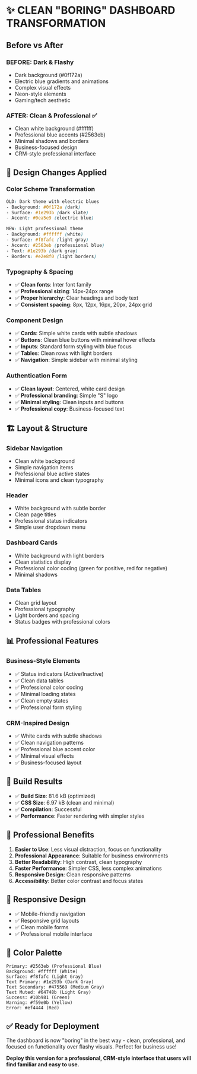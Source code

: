 # ✨ CLEAN "BORING" DASHBOARD TRANSFORMATION

## Before vs After

### **BEFORE: Dark & Flashy**
- Dark background (#0f172a)
- Electric blue gradients and animations
- Complex visual effects
- Neon-style elements
- Gaming/tech aesthetic

### **AFTER: Clean & Professional** ✅
- Clean white background (#ffffff)
- Professional blue accents (#2563eb)
- Minimal shadows and borders
- Business-focused design
- CRM-style professional interface

## 🎨 **Design Changes Applied**

### **Color Scheme Transformation**
```css
OLD: Dark theme with electric blues
- Background: #0f172a (dark)
- Surface: #1e293b (dark slate)
- Accent: #0ea5e9 (electric blue)

NEW: Light professional theme
- Background: #ffffff (white)
- Surface: #f8fafc (light gray)
- Accent: #2563eb (professional blue)
- Text: #1e293b (dark gray)
- Borders: #e2e8f0 (light borders)
```

### **Typography & Spacing**
- ✅ **Clean fonts**: Inter font family
- ✅ **Professional sizing**: 14px-24px range
- ✅ **Proper hierarchy**: Clear headings and body text
- ✅ **Consistent spacing**: 8px, 12px, 16px, 20px, 24px grid

### **Component Design**
- ✅ **Cards**: Simple white cards with subtle shadows
- ✅ **Buttons**: Clean blue buttons with minimal hover effects
- ✅ **Inputs**: Standard form styling with blue focus
- ✅ **Tables**: Clean rows with light borders
- ✅ **Navigation**: Simple sidebar with minimal styling

### **Authentication Form**
- ✅ **Clean layout**: Centered, white card design
- ✅ **Professional branding**: Simple "S" logo
- ✅ **Minimal styling**: Clean inputs and buttons
- ✅ **Professional copy**: Business-focused text

## 🏗️ **Layout & Structure**

### **Sidebar Navigation**
- Clean white background
- Simple navigation items
- Professional blue active states
- Minimal icons and clean typography

### **Header**
- White background with subtle border
- Clean page titles
- Professional status indicators
- Simple user dropdown menu

### **Dashboard Cards**
- White background with light borders
- Clean statistics display
- Professional color coding (green for positive, red for negative)
- Minimal shadows

### **Data Tables**
- Clean grid layout
- Professional typography
- Light borders and spacing
- Status badges with professional colors

## 📊 **Professional Features**

### **Business-Style Elements**
- ✅ Status indicators (Active/Inactive)
- ✅ Clean data tables
- ✅ Professional color coding
- ✅ Minimal loading states
- ✅ Clean empty states
- ✅ Professional form styling

### **CRM-Inspired Design**
- ✅ White cards with subtle shadows
- ✅ Clean navigation patterns
- ✅ Professional blue accent color
- ✅ Minimal visual effects
- ✅ Business-focused layout

## 🚀 **Build Results**
- ✅ **Build Size**: 81.6 kB (optimized)
- ✅ **CSS Size**: 6.97 kB (clean and minimal)
- ✅ **Compilation**: Successful
- ✅ **Performance**: Faster rendering with simpler styles

## 🎯 **Professional Benefits**

1. **Easier to Use**: Less visual distraction, focus on functionality
2. **Professional Appearance**: Suitable for business environments
3. **Better Readability**: High contrast, clean typography
4. **Faster Performance**: Simpler CSS, less complex animations
5. **Responsive Design**: Clean responsive patterns
6. **Accessibility**: Better color contrast and focus states

## 📱 **Responsive Design**
- ✅ Mobile-friendly navigation
- ✅ Responsive grid layouts
- ✅ Clean mobile forms
- ✅ Professional mobile interface

## 🎨 **Color Palette**
```
Primary: #2563eb (Professional Blue)
Background: #ffffff (White)
Surface: #f8fafc (Light Gray)
Text Primary: #1e293b (Dark Gray)
Text Secondary: #475569 (Medium Gray)
Text Muted: #64748b (Light Gray)
Success: #10b981 (Green)
Warning: #f59e0b (Yellow)
Error: #ef4444 (Red)
```

## ✅ **Ready for Deployment**

The dashboard is now "boring" in the best way - clean, professional, and focused on functionality over flashy visuals. Perfect for business use!

**Deploy this version for a professional, CRM-style interface that users will find familiar and easy to use.**